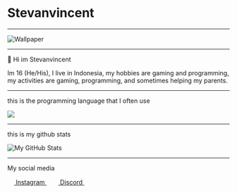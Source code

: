# Stevanvincent

___

![Wallpaper](https://images6.alphacoders.com/655/655672.jpg)

___

👋 Hi im Stevanvincent

Im 16 (He/His), I live in Indonesia, my hobbies are gaming and programming, my activities are gaming, programming, and sometimes helping my parents.
___

this is the programming language that I often use

<a href="https://github.com/Stevanvincent">
  <img src="https://github-readme-stats.vercel.app/api/top-langs/?username=Stevanvincent&theme=radical&hide=glsl,python" />
</a>

___

this is my github stats

<img src="https://github-readme-stats.vercel.app/api?username=Stevanvincent&show_icons=true&theme=radical&line_height=27&v=5" alt="My GitHub Stats" />

___

My social media

<a href = "https://www.instagram.com/stevan.vincent/"><img src = "https://image.flaticon.com/icons/svg/174/174855.svg" height= 15px width = 15px> Instagram </a>&nbsp;&nbsp;
<a href = "https://discordapp.com/users/435497505883422721/"><img src = "https://imgur.com/RSEvkDl.png" height= 15px width = 15px> Discord </a>&nbsp;&nbsp;



